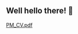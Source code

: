 ## Well hello there! 👋

<!--
**Sampaii21/Sampaii21** is a ✨ _special_ ✨ repository because its `README.md` (this file) appears on your GitHub profile.

Here are some ideas to get you started:
- 🌱 I’m currently learning Software Quality Assurance (Manual), Project Management, Product Management, Business Analysis.
- 📫 How to reach me: samirzaidi603@gmail.com | linkedin.com/in/samir-zaidi-562837218 | insta: sampai2110
- 😄 Pronouns: i am HIM
--> 
[PM_CV.pdf](https://github.com/user-attachments/files/22980808/PM_CV.pdf)
